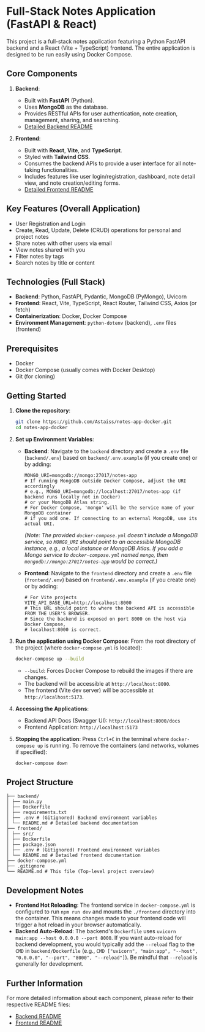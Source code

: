 # Full-Stack Notes Application (FastAPI & React)

This project is a full-stack notes application featuring a Python FastAPI backend and a React (Vite + TypeScript) frontend. The entire application is designed to be run easily using Docker Compose.

## Core Components

1.  **Backend**:
    *   Built with **FastAPI** (Python).
    *   Uses **MongoDB** as the database.
    *   Provides RESTful APIs for user authentication, note creation, management, sharing, and searching.
    *   [Detailed Backend README](./backend/README.md)

2.  **Frontend**:
    *   Built with **React**, **Vite**, and **TypeScript**.
    *   Styled with **Tailwind CSS**.
    *   Consumes the backend APIs to provide a user interface for all note-taking functionalities.
    *   Includes features like user login/registration, dashboard, note detail view, and note creation/editing forms.
    *   [Detailed Frontend README](./frontend/README.md)

## Key Features (Overall Application)

*   User Registration and Login
*   Create, Read, Update, Delete (CRUD) operations for personal and project notes
*   Share notes with other users via email
*   View notes shared with you
*   Filter notes by tags
*   Search notes by title or content

## Technologies (Full Stack)

*   **Backend**: Python, FastAPI, Pydantic, MongoDB (PyMongo), Uvicorn
*   **Frontend**: React, Vite, TypeScript, React Router, Tailwind CSS, Axios (or fetch)
*   **Containerization**: Docker, Docker Compose
*   **Environment Management**: `python-dotenv` (backend), `.env` files (frontend)

## Prerequisites

*   Docker
*   Docker Compose (usually comes with Docker Desktop)
*   Git (for cloning)

## Getting Started

1.  **Clone the repository**:
    ```bash
    git clone https://github.com/Astaiss/notes-app-docker.git
    cd notes-app-docker
    ```

2.  **Set up Environment Variables**:

    *   **Backend**:
        Navigate to the `backend` directory and create a `.env` file (`backend/.env`) based on `backend/.env.example` (if you create one) or by adding:
        ```env
        MONGO_URI=mongodb://mongo:27017/notes-app
        # If running MongoDB outside Docker Compose, adjust the URI accordingly
        # e.g., MONGO_URI=mongodb://localhost:27017/notes-app (if backend runs locally not in Docker)
        # or your MongoDB Atlas string.
        # For Docker Compose, 'mongo' will be the service name of your MongoDB container
        # if you add one. If connecting to an external MongoDB, use its actual URI.
        ```
        *(Note: The provided `docker-compose.yml` doesn't include a MongoDB service, so `MONGO_URI` should point to an accessible MongoDB instance, e.g., a local instance or MongoDB Atlas. If you add a Mongo service to `docker-compose.yml` named `mongo`, then `mongodb://mongo:27017/notes-app` would be correct.)*

    *   **Frontend**:
        Navigate to the `frontend` directory and create a `.env` file (`frontend/.env`) based on `frontend/.env.example` (if you create one) or by adding:
        ```env
        # For Vite projects
        VITE_API_BASE_URL=http://localhost:8000
        # This URL should point to where the backend API is accessible FROM THE USER'S BROWSER.
        # Since the backend is exposed on port 8000 on the host via Docker Compose,
        # localhost:8000 is correct.
        ```

3.  **Run the application using Docker Compose**:
    From the root directory of the project (where `docker-compose.yml` is located):
    ```bash
    docker-compose up --build
    ```
    *   `--build`: Forces Docker Compose to rebuild the images if there are changes.
    *   The backend will be accessible at `http://localhost:8000`.
    *   The frontend (Vite dev server) will be accessible at `http://localhost:5173`.

4.  **Accessing the Applications**:
    *   Backend API Docs (Swagger UI): `http://localhost:8000/docs`
    *   Frontend Application: `http://localhost:5173`

5.  **Stopping the application**:
    Press `Ctrl+C` in the terminal where `docker-compose up` is running.
    To remove the containers (and networks, volumes if specified):
    ```bash
    docker-compose down
    ```

## Project Structure
```
├── backend/
│ ├── main.py
│ ├── Dockerfile
│ ├── requirements.txt
│ ├── .env # (Gitignored) Backend environment variables
│ └── README.md # Detailed backend documentation
├── frontend/
│ ├── src/
│ ├── Dockerfile
│ ├── package.json
│ ├── .env # (Gitignored) Frontend environment variables
│ └── README.md # Detailed frontend documentation
├── docker-compose.yml
├── .gitignore
└── README.md # This file (Top-level project overview)
```

## Development Notes

*   **Frontend Hot Reloading**: The frontend service in `docker-compose.yml` is configured to run `npm run dev` and mounts the `./frontend` directory into the container. This means changes made to your frontend code will trigger a hot reload in your browser automatically.
*   **Backend Auto-Reload**: The backend's `Dockerfile` uses `uvicorn main:app --host 0.0.0.0 --port 8000`. If you want auto-reload for backend development, you would typically add the `--reload` flag to the `CMD` in `backend/Dockerfile` (e.g., `CMD ["uvicorn", "main:app", "--host", "0.0.0.0", "--port", "8000", "--reload"]`). Be mindful that `--reload` is generally for development.

## Further Information

For more detailed information about each component, please refer to their respective README files:

*   [Backend README](./backend/README.md)
*   [Frontend README](./frontend/README.md)